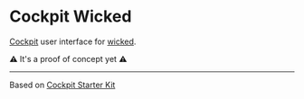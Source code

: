 # Cockpit Wicked

[Cockpit](https://cockpit-project.org/) user interface for
[wicked](https://github.com/openSUSE/wicked).

:warning: It's a proof of concept yet :warning:

---

Based on [Cockpit Starter Kit](https://github.com/cockpit-project/starter-kit)
